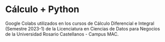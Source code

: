 # Cálculo + Python


Google Colabs utilizados en los cursos de Cálculo Diferencial e Integral (Semestre 2023-1) de la Licenciatura en Ciencias de Datos para Negocios de la Universidad Rosario Castellanos - Campus MAC. 

